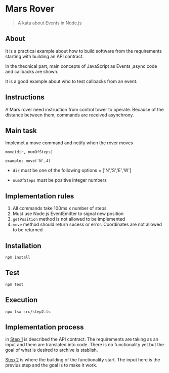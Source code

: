 # Mars Rover
> A kata about Events in Node.js

## About
It is a practical example about how to build software from the requirements starting with building an API contract.

In the thecnical part, main concepts of JavaScript as Events ,async code and callbacks are shown.

It is a good example about who to test callbacks from an event.

## Instructions
A Mars rover need instruction from control tower to operate. Because of the distance between them, commands are received asynchrony. 

## Main task
Implemet a move command and notify when the rover moves

```
move(dir, numOfSteps)

example: move('N',4)
```
* `dir` must be one of the following options = ['N','S','E','W']

* `numOfSteps` must be positive integer numbers

## Implementation rules
1. All commands take 100ms x number of steps
2. Must use Node.js EventEmitter to signal new position
3. `getPosition` method is not allowed to be implemented
4. `move` method should return sucess or error. Coordinates are not allowed to be returned

## Installation
```
npm install
```
## Test
```
npm test
```

## Execution
```
npx tsx src/step2.ts
```

## Implementation process
in [Step 1](step1.ts) is described the API contract. The requirements are taking as an input and them are translated into code. There is no functionality yet but the goal of what is desired to archive is stablish.

[Step 2](step2.ts) is where the building of the functionality start. The input here is the previus step and the goal is to make it work.